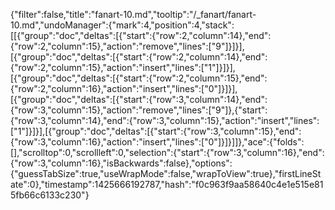 {"filter":false,"title":"fanart-10.md","tooltip":"/_fanart/fanart-10.md","undoManager":{"mark":4,"position":4,"stack":[[{"group":"doc","deltas":[{"start":{"row":2,"column":14},"end":{"row":2,"column":15},"action":"remove","lines":["9"]}]}],[{"group":"doc","deltas":[{"start":{"row":2,"column":14},"end":{"row":2,"column":15},"action":"insert","lines":["1"]}]}],[{"group":"doc","deltas":[{"start":{"row":2,"column":15},"end":{"row":2,"column":16},"action":"insert","lines":["0"]}]}],[{"group":"doc","deltas":[{"start":{"row":3,"column":14},"end":{"row":3,"column":15},"action":"remove","lines":["9"]},{"start":{"row":3,"column":14},"end":{"row":3,"column":15},"action":"insert","lines":["1"]}]}],[{"group":"doc","deltas":[{"start":{"row":3,"column":15},"end":{"row":3,"column":16},"action":"insert","lines":["0"]}]}]]},"ace":{"folds":[],"scrolltop":0,"scrollleft":0,"selection":{"start":{"row":3,"column":16},"end":{"row":3,"column":16},"isBackwards":false},"options":{"guessTabSize":true,"useWrapMode":false,"wrapToView":true},"firstLineState":0},"timestamp":1425666192787,"hash":"f0c963f9aa58640c4e1e515e815fb66c6133c230"}